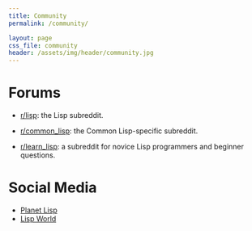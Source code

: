 ```yaml
---
title: Community
permalink: /community/

layout: page
css_file: community
header: /assets/img/header/community.jpg
---
```


# Forums

- [r/lisp][r]: the Lisp subreddit.

- [r/common_lisp][rcl]: the Common Lisp-specific subreddit.

- [r/learn_lisp][rlearn]: a subreddit for novice Lisp programmers and beginner
  questions.

# Social Media

- [Planet Lisp][planet]
- [Lisp World](https://twitter.com/LispWorld)

[r]: https://www.reddit.com/r/lisp
[rcl]: https://www.reddit.com/r/common_lisp
[rlearn]: https://www.reddit.com/r/learnlisp
[planet]: https://twitter.com/planet_lisp
